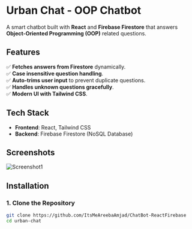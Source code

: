 # Urban Chat - OOP Chatbot

A smart chatbot built with **React** and **Firebase Firestore** that answers **Object-Oriented Programming (OOP)** related questions.

## Features
✅ **Fetches answers from Firestore** dynamically.  
✅ **Case insensitive question handling**.  
✅ **Auto-trims user input** to prevent duplicate questions.  
✅ **Handles unknown questions gracefully**.  
✅ **Modern UI with Tailwind CSS**.  

## Tech Stack
- **Frontend**: React, Tailwind CSS  
- **Backend**: Firebase Firestore (NoSQL Database)

## Screenshots
![Screenshot1]()

## Installation

### 1. Clone the Repository
```bash
git clone https://github.com/ItsMeAreebaAmjad/ChatBot-ReactFirebase
cd urban-chat
